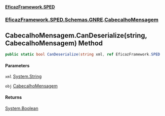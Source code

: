 #### [EficazFramework.SPED](EficazFrameworkSPED.md 'EficazFramework SPED')
### [EficazFramework.SPED.Schemas.GNRE](EficazFramework.SPED.Schemas.GNRE.md 'EficazFramework.SPED.Schemas.GNRE').[CabecalhoMensagem](EficazFramework.SPED.Schemas.GNRE/CabecalhoMensagem.md 'EficazFramework.SPED.Schemas.GNRE.CabecalhoMensagem')

## CabecalhoMensagem.CanDeserialize(string, CabecalhoMensagem) Method

```csharp
public static bool CanDeserialize(string xml, ref EficazFramework.SPED.Schemas.GNRE.CabecalhoMensagem obj);
```
#### Parameters

<a name='EficazFramework.SPED.Schemas.GNRE.CabecalhoMensagem.CanDeserialize(string,EficazFramework.SPED.Schemas.GNRE.CabecalhoMensagem).xml'></a>

`xml` [System.String](https://docs.microsoft.com/en-us/dotnet/api/System.String 'System.String')

<a name='EficazFramework.SPED.Schemas.GNRE.CabecalhoMensagem.CanDeserialize(string,EficazFramework.SPED.Schemas.GNRE.CabecalhoMensagem).obj'></a>

`obj` [CabecalhoMensagem](EficazFramework.SPED.Schemas.GNRE/CabecalhoMensagem.md 'EficazFramework.SPED.Schemas.GNRE.CabecalhoMensagem')

#### Returns
[System.Boolean](https://docs.microsoft.com/en-us/dotnet/api/System.Boolean 'System.Boolean')